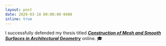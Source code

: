 ```yaml
---
layout: post
date: 2020-03-18 00:00:00-0400
inline: true
---
```


I successfully defended my thesis titled [***Construction of Mesh and Smooth Surfaces in Architectural Geometry***](https://www.huiwang.me/assets/pdf/hui-phd-thesis.pdf) online. :mortar_board:
